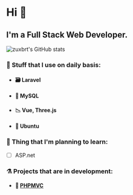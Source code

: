 # Hi :wave:

## I'm a Full Stack Web Developer.

![zuxbrt's GitHub stats](https://github-readme-stats.vercel.app/api?username=zuxbrt&count_private=true&theme=dracula)

### :rocket: Stuff that I use on daily basis:
- #### :card_file_box: Laravel
- #### :briefcase: MySQL
- #### :chart_with_downwards_trend: Vue, Three.js
- #### :wrench: Ubuntu

### :microscope: Thing that I'm planning to learn:
- [ ] ASP.net

### :alembic: Projects that are in development:
- #### :dizzy: [PHPMVC](https://github.com/zuxbrt/phpmvc)
